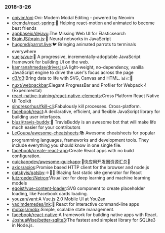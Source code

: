 ### 2018-3-26 
* [onivim/oni](https://github.com//onivim/oni):Oni: Modern Modal Editing - powered by Neovim 
* [drcmda/react-spring](https://github.com//drcmda/react-spring):🙌 Helping react-motion and animated to become best friends 
* [appbaseio/dejavu](https://github.com//appbaseio/dejavu):The Missing Web UI for Elasticsearch 
* [BrainJS/brain.js](https://github.com//BrainJS/brain.js):🤖 Neural networks in JavaScript 
* [hugomd/parrot.live](https://github.com//hugomd/parrot.live):🐦 Bringing animated parrots to terminals everywhere 
* [vuejs/vue](https://github.com//vuejs/vue):🖖 A progressive, incrementally-adoptable JavaScript framework for building UI on the web. 
* [kamranahmedse/driver.js](https://github.com//kamranahmedse/driver.js):A light-weight, no-dependency, vanilla JavaScript engine to drive the user's focus across the page 
* [d3/d3](https://github.com//d3/d3):Bring data to life with SVG, Canvas and HTML. 📊📈🎉 
* [nuxt/webpackbar](https://github.com//nuxt/webpackbar):Elegant ProgressBar and Profiler for Webpack 4 (Experimental) 
* [react-native-training/react-native-elements](https://github.com//react-native-training/react-native-elements):Cross Platform React Native UI Toolkit 
* [sindresorhus/fkill-cli](https://github.com//sindresorhus/fkill-cli):Fabulously kill processes. Cross-platform. 
* [facebook/react](https://github.com//facebook/react):A declarative, efficient, and flexible JavaScript library for building user interfaces. 
* [bluzi/travis-buddy](https://github.com//bluzi/travis-buddy):🚀 TravisBuddy is an awesome bot that will make life much easier for your contributors 
* [LeCoupa/awesome-cheatsheets](https://github.com//LeCoupa/awesome-cheatsheets):📚 Awesome cheatsheets for popular programming languages, frameworks and development tools. They include everything you should know in one single file. 
* [facebook/create-react-app](https://github.com//facebook/create-react-app):Create React apps with no build configuration. 
* [quickappdev/awesome-quickapp](https://github.com//quickappdev/awesome-quickapp):💯快应用开发圈资源汇总💯 
* [axios/axios](https://github.com//axios/axios):Promise based HTTP client for the browser and node.js 
* [gatsbyjs/gatsby](https://github.com//gatsbyjs/gatsby):⚛️📄🚀 Blazing fast static site generator for React 
* [lutzroeder/Netron](https://github.com//lutzroeder/Netron):Visualizer for deep learning and machine learning models 
* [egoist/vue-content-loader](https://github.com//egoist/vue-content-loader):SVG component to create placeholder loading, like Facebook cards loading. 
* [youzan/vant](https://github.com//youzan/vant):A Vue.js 2.0 Mobile UI at YouZan 
* [vadimdemedes/ink](https://github.com//vadimdemedes/ink):🌈 React for interactive command-line apps 
* [mobxjs/mobx](https://github.com//mobxjs/mobx):Simple, scalable state management. 
* [facebook/react-native](https://github.com//facebook/react-native):A framework for building native apps with React. 
* [JoshuaWise/better-sqlite3](https://github.com//JoshuaWise/better-sqlite3):The fastest and simplest library for SQLite3 in Node.js. 

